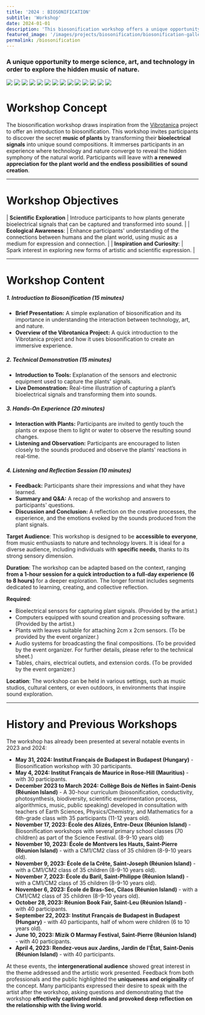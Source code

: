 ```yaml
---
title: '2024 : BIOSONIFICATION'
subtitle: 'Workshop'
date: 2024-01-01
description: 'This biosonification workshop offers a unique opportunity to merge science, art, and technology in order to explore the hidden music of nature. Participants will leave with a renewed appreciation for the plant world and the endless possibilities of sound creation.'
featured_image: '/images/projects/biosonification/biosonification-gallery01_1440w.jpg'
permalink: /biosonification
---
```


### A unique opportunity to merge science, art, and technology in order to explore the hidden music of nature.

<!-- #TODO add relevant buttons later
<a href="http://mahonylab.org/" class="button button--small">Link to Research Lab</a>
<a href="https://www.synapse.org/#!Synapse:syn17083203/wiki/587192" class="button button-small">Link to Project Wiki</a>
-->
<div class="gallery" data-columns="1">
	<img src="/images/projects/biosonification/biosonification-gallery01_1440w.jpg">
	<img src="/images/projects/biosonification/biosonification-gallery02_1440w.jpg">
	<img src="/images/projects/biosonification/biosonification-gallery03_1440w.jpg">
	<img src="/images/projects/biosonification/biosonification-gallery03_1440w.jpg">
	<img src="/images/projects/biosonification/biosonification-gallery04_1440w.jpg">
	<img src="/images/projects/biosonification/biosonification-gallery05_1440w.jpg">
	<img src="/images/projects/biosonification/biosonification-gallery06_1440w.jpg">
	<img src="/images/projects/biosonification/biosonification-gallery07_1440w.jpg">
	<img src="/images/projects/biosonification/biosonification-gallery08_1440w.jpg">
	<img src="/images/projects/biosonification/biosonification-gallery09_1440w.jpg">
	<img src="/images/projects/biosonification/biosonification-gallery10_1440w.jpg">
	<img src="/images/projects/biosonification/biosonification-gallery11_1440w.jpg">
	<img src="/images/projects/biosonification/biosonification-gallery12_1440w.jpg">
	<img src="/images/projects/biosonification/biosonification-gallery13_1440w.jpg">
</div>

# Workshop Concept

<!-- #TODO add picture
<img src="/images/proj/encode_imputation/ecos_logo.png" alt="drawing" width="300"/>
-->

The biosonification workshop draws inspiration from the [Vibrotanica](/vibrotanica) project to offer an introduction to biosonification. This workshop invites participants to discover the secret **music of plants** by transforming their **bioelectrical signals** into unique sound compositions. It immerses participants in an experience where technology and nature converge to reveal the hidden symphony of the natural world. Participants will leave with **a renewed appreciation for the plant world and the endless possibilities of sound creation**.


------------

# Workshop Objectives

| **Scientific Exploration** | Introduce participants to how plants generate bioelectrical signals that can be captured and transformed into sound. |
| **Ecological Awareness**: | Enhance participants' understanding of the connections between humans and the plant world, using music as a medium for expression and connection. |
| **Inspiration and Curiosity**: | Spark interest in exploring new forms of artistic and scientific expression. |

------------

# Workshop Content

##### 1. Introduction to Biosonification (15 minutes)
>
* **Brief Presentation:**
A simple explanation of biosonification and its importance in understanding the interaction between technology, art, and nature.
* **Overview of the Vibrotanica Project:**
A quick introduction to the Vibrotanica project and how it uses biosonification to create an immersive experience.

##### 2. Technical Demonstration (15 minutes)
>
* **Introduction to Tools:**
Explanation of the sensors and electronic equipment used to capture the plants' signals.
* **Live Demonstration:**
Real-time illustration of capturing a plant’s bioelectrical signals and transforming them into sounds.

##### 3. Hands-On Experience (20 minutes)
>
* **Interaction with Plants:**
Participants are invited to gently touch the plants or expose them to light or water to observe the resulting sound changes.
* **Listening and Observation:**
Participants are encouraged to listen closely to the sounds produced and observe the plants' reactions in real-time.

##### 4. Listening and Reflection Session (10 minutes)
>
* **Feedback:**
Participants share their impressions and what they have learned.
* **Summary and Q&A:**
A recap of the workshop and answers to participants' questions.
* **Discussion and Conclusion:**
A reflection on the creative processes, the experience, and the emotions evoked by the sounds produced from the plant signals.

**Target Audience**: This workshop is designed to be **accessible to everyone**, from music enthusiasts to nature and technology lovers. It is ideal for a diverse audience, including individuals with **specific needs**, thanks to its strong sensory dimension.

**Duration**: The workshop can be adapted based on the context, ranging **from a 1-hour session for a quick introduction to a full-day experience (6 to 8 hours)** for a deeper exploration. The longer format includes segments dedicated to learning, creating, and collective reflection.

**Required**:
* Bioelectrical sensors for capturing plant signals. (Provided by the artist.)
* Computers equipped with sound creation and processing software. (Provided by the artist.)
* Plants with leaves suitable for attaching 2cm x 2cm sensors. (To be provided by the event organizer.)
* Audio systems for broadcasting the final compositions. (To be provided by the event organizer. For further details, please refer to the technical sheet.)
* Tables, chairs, electrical outlets, and extension cords. (To be provided by the event organizer.)

**Location**: The workshop can be held in various settings, such as music studios, cultural centers, or even outdoors, in environments that inspire sound exploration.

------------

# History and Previous Workshops

The workshop has already been presented at several notable events in 2023 and 2024:

* **May 31, 2024: Institut Français de Budapest in Budapest (Hungary)** - Biosonification workshop with 30 participants.
* **May 4, 2024: Institut Français de Maurice in Rose-Hill (Mauritius)** - with 30 participants.
* **December 2023 to March 2024: Collège Bois de Nèfles in Saint-Denis (Réunion Island)** - A 30-hour curriculum (biosonification, conductivity, photosynthesis, biodiversity, scientific experimentation process, algorithmics, music, public speaking) developed in consultation with teachers of Earth Sciences, Physics/Chemistry, and Mathematics for a 6th-grade class with 35 participants (11-12 years old).
* **November 17, 2023: École des Alizés, Entre-Deux (Réunion Island)** - Biosonification workshops with several primary school classes (70 children) as part of the Science Festival. (8-9-10 years old)
* **November 10, 2023: École de Montvers les Hauts, Saint-Pierre (Réunion Island)** - with a CM1/CM2 class of 35 children (8-9-10 years old).
* **November 9, 2023: École de la Crête, Saint-Joseph (Réunion Island)** - with a CM1/CM2 class of 35 children (8-9-10 years old).
* **November 7, 2023: École du Baril, Saint-Philippe (Réunion Island)** - with a CM1/CM2 class of 35 children (8-9-10 years old).
* **November 6, 2023: École de Bras-Sec, Cilaos (Réunion Island)** - with a CM1/CM2 class of 35 children (8-9-10 years old).
* **October 28, 2023: Réunion Book Fair, Saint-Leu (Réunion Island)** - with 40 participants.
* **September 22, 2023: Institut Français de Budapest in Budapest (Hungary)** - with 40 participants, half of whom were children (6 to 10 years old).
* **June 10, 2023: Mizik O Marmay Festival, Saint-Pierre (Réunion Island)** - with 40 participants.
* **April 4, 2023: Rendez-vous aux Jardins, Jardin de l'État, Saint-Denis (Réunion Island)** - with 40 participants.

At these events, the **intergenerational audience** showed great interest in the theme addressed and the artistic work presented. Feedback from both professionals and the public highlighted the **uniqueness and originality** of the concept. Many participants expressed their desire to speak with the artist after the workshop, asking questions and demonstrating that the workshop **effectively captivated minds and provoked deep reflection on the relationship with the living world**.
